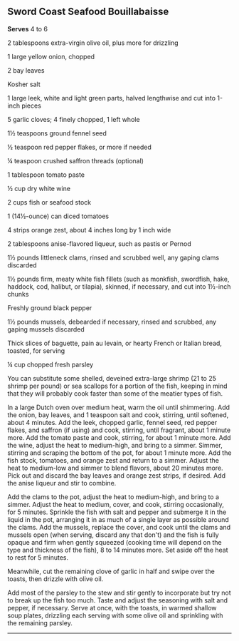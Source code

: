 ﻿## Sword Coast Seafood Bouillabaisse

**Serves** 4 to 6

2 tablespoons extra-virgin olive oil, plus more for drizzling

1 large yellow onion, chopped

2 bay leaves

Kosher salt

1 large leek, white and light green parts, halved lengthwise and cut into 1-inch pieces

5 garlic cloves; 4 finely chopped, 1 left whole

1½ teaspoons ground fennel seed

½ teaspoon red pepper flakes, or more if needed

¼ teaspoon crushed saffron threads (optional)

1 tablespoon tomato paste

½ cup dry white wine

2 cups fish or seafood stock

1 (14½-ounce) can diced tomatoes

4 strips orange zest, about 4 inches long by 1 inch wide

2 tablespoons anise-flavored liqueur, such as pastis or Pernod

1½ pounds littleneck clams, rinsed and scrubbed well, any gaping clams discarded

1½ pounds firm, meaty white fish fillets (such as monkfish, swordfish, hake, haddock, cod, halibut, or tilapia), skinned, if necessary, and cut into 1½-inch chunks

Freshly ground black pepper

1½ pounds mussels, debearded if necessary, rinsed and scrubbed, any gaping mussels discarded

Thick slices of baguette, pain au levain, or hearty French or Italian bread, toasted, for serving

¼ cup chopped fresh parsley

You can substitute some shelled, deveined extra-large shrimp (21 to 25 shrimp per pound) or sea scallops for a portion of the fish, keeping in mind that they will probably cook faster than some of the meatier types of fish.

In a large Dutch oven over medium heat, warm the oil until shimmering. Add the onion, bay leaves, and 1 teaspoon salt and cook, stirring, until softened, about 4 minutes. Add the leek, chopped garlic, fennel seed, red pepper flakes, and saffron (if using) and cook, stirring, until fragrant, about 1 minute more. Add the tomato paste and cook, stirring, for about 1 minute more. Add the wine, adjust the heat to medium-high, and bring to a simmer. Simmer, stirring and scraping the bottom of the pot, for about 1 minute more. Add the fish stock, tomatoes, and orange zest and return to a simmer. Adjust the heat to medium-low and simmer to blend flavors, about 20 minutes more. Pick out and discard the bay leaves and orange zest strips, if desired. Add the anise liqueur and stir to combine.

Add the clams to the pot, adjust the heat to medium-high, and bring to a simmer. Adjust the heat to medium, cover, and cook, stirring occasionally, for 5 minutes. Sprinkle the fish with salt and pepper and submerge it in the liquid in the pot, arranging it in as much of a single layer as possible around the clams. Add the mussels, replace the cover, and cook until the clams and mussels open (when serving, discard any that don't) and the fish is fully opaque and firm when gently squeezed (cooking time will depend on the type and thickness of the fish), 8 to 14 minutes more. Set aside off the heat to rest for 5 minutes.

Meanwhile, cut the remaining clove of garlic in half and swipe over the toasts, then drizzle with olive oil.

Add most of the parsley to the stew and stir gently to incorporate but try not to break up the fish too much. Taste and adjust the seasoning with salt and pepper, if necessary. Serve at once, with the toasts, in warmed shallow soup plates, drizzling each serving with some olive oil and sprinkling with the remaining parsley.

---

